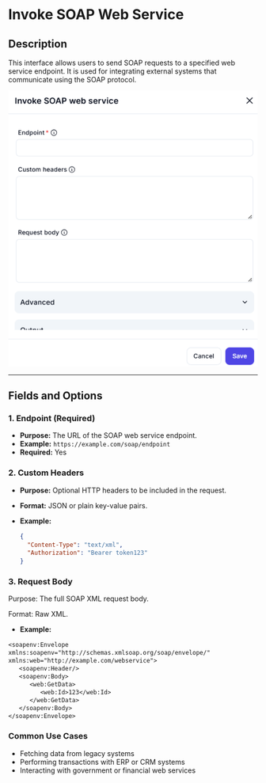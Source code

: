 # Invoke SOAP Web Service

## Description

This interface allows users to send SOAP requests to a specified web service endpoint. It is used for integrating external systems that communicate using the SOAP protocol.

![Invoke SOAP Web Service UI](../../assests/workflow-logics/assests%20http/invoke-SOAP-web-service.png)

---

## Fields and Options

### **1. Endpoint** (Required)

- **Purpose:** The URL of the SOAP web service endpoint.
- **Example:** `https://example.com/soap/endpoint`
- **Required:** Yes

### **2. Custom Headers**

- **Purpose:** Optional HTTP headers to be included in the request.
- **Format:** JSON or plain key-value pairs.
- **Example:**

  ```json
  {
    "Content-Type": "text/xml",
    "Authorization": "Bearer token123"
  }
  ```

### 3. Request Body

Purpose: The full SOAP XML request body.

Format: Raw XML.

- **Example:**

```plaintext
<soapenv:Envelope xmlns:soapenv="http://schemas.xmlsoap.org/soap/envelope/" xmlns:web="http://example.com/webservice">
   <soapenv:Header/>
   <soapenv:Body>
      <web:GetData>
         <web:Id>123</web:Id>
      </web:GetData>
   </soapenv:Body>
</soapenv:Envelope>

```

### Common Use Cases

- Fetching data from legacy systems
- Performing transactions with ERP or CRM systems
- Interacting with government or financial web services
